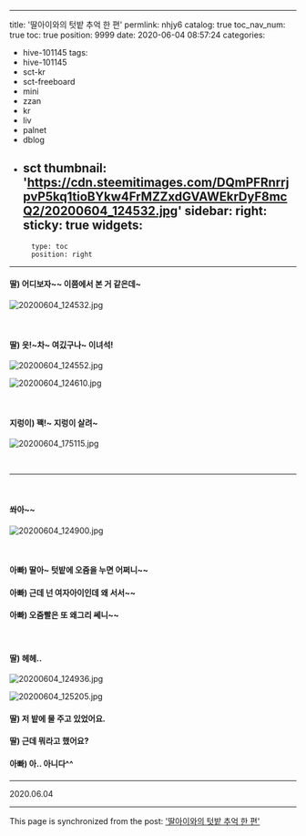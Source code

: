 
---
title: '딸아이와의 텃밭 추억 한 편'
permlink: nhjy6
catalog: true
toc_nav_num: true
toc: true
position: 9999
date: 2020-06-04 08:57:24
categories:
- hive-101145
tags:
- hive-101145
- sct-kr
- sct-freeboard
- mini
- zzan
- kr
- liv
- palnet
- dblog
- sct
thumbnail: 'https://cdn.steemitimages.com/DQmPFRnrrjpvP5kq1tioBYkw4FrMZZxdGVAWEkrDyF8mcQ2/20200604_124532.jpg'
sidebar:
    right:
        sticky: true
widgets:
    -
        type: toc
        position: right
---


#### 딸) 어디보자~~ 이쯤에서 본 거 같은데~

![20200604_124532.jpg](https://cdn.steemitimages.com/DQmPFRnrrjpvP5kq1tioBYkw4FrMZZxdGVAWEkrDyF8mcQ2/20200604_124532.jpg)

​

#### 딸) 읏!~차~ 여깄구나~ 이녀석!

![20200604_124552.jpg](https://cdn.steemitimages.com/DQmPHePvgs9oMrQDby65PBep7iQSi2W2bxTwfHeUrxKtM6g/20200604_124552.jpg)

![20200604_124610.jpg](https://cdn.steemitimages.com/DQmQ4CbfhooUW7XPpiWQ6vGNsUs4Kw98WKHY5BmZuUnPP1s/20200604_124610.jpg)

​

#### 지렁이) 꽥!~ 지렁이 살려~

![20200604_175115.jpg](https://cdn.steemitimages.com/DQmPqmPbswwsFQ8z2sA5vVF4BbRwHEbiddMVY3knKStj8zg/20200604_175115.jpg)

​

***

​

#### 쏴아~~ 

![20200604_124900.jpg](https://cdn.steemitimages.com/DQmcVtYWHyoHZWxhwvqR7QHKYwrSaeh1shLM5UaEGuDo2ck/20200604_124900.jpg)

​

#### 아빠) 딸아~ 텃밭에 오줌을 누면 어쩌니~~

#### 아빠) 근데 넌 여자아이인데 왜 서서~~

#### 아빠) 오줌빨은 또 왜그리 쎄니~~

​

#### 딸) 헤헤..

![20200604_124936.jpg](https://cdn.steemitimages.com/DQmcUQYBgdut8su9u5CE72ptmCrS5wULak1nLSyM5jDyxd6/20200604_124936.jpg)

![20200604_125205.jpg](https://cdn.steemitimages.com/DQmSZu8ihpfeHbsZQhUASExy6gzgLn9dHRUQpE6dYeKx12L/20200604_125205.jpg)
​

#### 딸) 저 밭에 물 주고 있었어요.

#### 딸) 근데 뭐라고 했어요?

#### 아빠) 아.. 아니다^^
#### 

***

2020.06.04

- - -

This page is synchronized from the post: ['딸아이와의 텃밭 추억 한 편'](https://steemit.com/@lucky2015/nhjy6)
